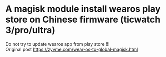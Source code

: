 # A magisk module install wearos play store on Chinese firmware (ticwatch 3/pro/ultra)  
Do not try to update wearos app from play store !!!  
Original post https://zyyme.com/wear-os-to-global-magisk.html   